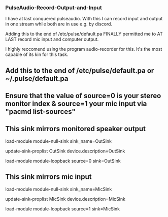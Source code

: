 ### PulseAudio-Record-Output-and-Input

I have at last conquered pulseaudio. With this I can record input and output in one stream while both are in use e.g. by discord.

Adding this to the end of /etc/pulse/default.pa FINALLY permitted me to AT LAST record mic input and computer output.

I highly reccomend using the program audio-recorder for this. It's the most capable of its kin for this task.

## Add this to the end of /etc/pulse/default.pa or ~/.pulse/default.pa

## Ensure that the value of source=0 is your stereo monitor index & source=1 your mic input via "pacmd list-sources"

  ## This sink mirrors monitored speaker output

load-module module-null-sink sink_name=OutSink

update-sink-proplist OutSink device.description=OutSink

load-module module-loopback source=0 sink=OutSink

  ## This sink mirrors mic input

load-module module-null-sink sink_name=MicSink

update-sink-proplist MicSink device.description=MicSink

load-module module-loopback source=1 sink=MicSink

